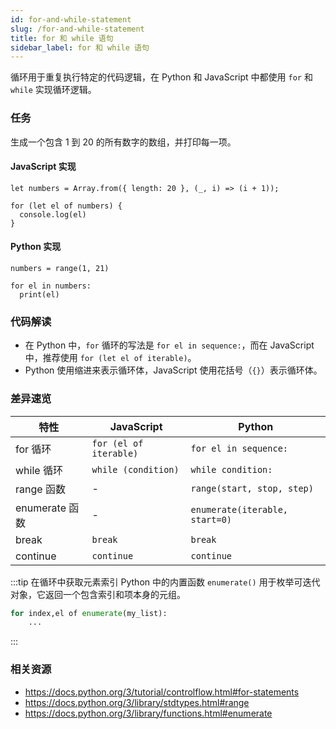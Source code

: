 ```yaml
---
id: for-and-while-statement
slug: /for-and-while-statement
title: for 和 while 语句
sidebar_label: for 和 while 语句
---
```


循环用于重复执行特定的代码逻辑，在 Python 和 JavaScript 中都使用 `for` 和 `while` 实现循环逻辑。

### 任务

生成一个包含 1 到 20 的所有数字的数组，并打印每一项。
#### JavaScript 实现
```
let numbers = Array.from({ length: 20 }, (_, i) => (i + 1));

for (let el of numbers) {
  console.log(el)
}

```

#### Python 实现
```
numbers = range(1, 21)

for el in numbers:
  print(el)
```

### 代码解读

- 在 Python 中，`for` 循环的写法是 `for el in sequence:`，而在 JavaScript 中，推荐使用 `for (let el of iterable)`。
- Python 使用缩进来表示循环体，JavaScript 使用花括号（`{}`）表示循环体。

### 差异速览
| 特性              | JavaScript                    | Python                              |
|--------------------|-------------------------------|-------------------------------------|
| for 循环         | `for (el of iterable)` | `for el in sequence:`                 |
| while 循环   | `while (condition)` | `while condition:` |
| range 函数   | -                             | `range(start, stop, step)`           |
| enumerate 函数 | -                           | `enumerate(iterable, start=0)`       |
| break       | `break`      | `break`      |
| continue    | `continue`   | `continue`   |

:::tip 在循环中获取元素索引
Python 中的内置函数 `enumerate()` 用于枚举可迭代对象，它返回一个包含索引和项本身的元组。
```python
for index,el of enumerate(my_list):
    ...
```
:::

### 相关资源

- https://docs.python.org/3/tutorial/controlflow.html#for-statements
- https://docs.python.org/3/library/stdtypes.html#range
- https://docs.python.org/3/library/functions.html#enumerate

